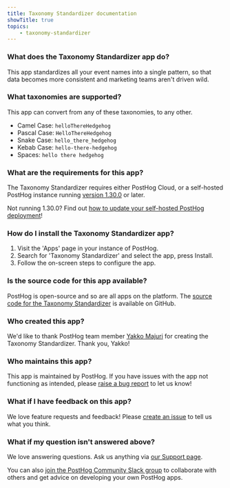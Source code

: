 ```yaml
---
title: Taxonomy Standardizer documentation
showTitle: true
topics:
    - taxonomy-standardizer
---
```


### What does the Taxonomy Standardizer app do?

This app standardizes all your event names into a single pattern, so that data becomes more consistent and marketing teams aren't driven wild. 

### What taxonomies are supported? 

This app can convert from any of these taxonomies, to any other.

- Camel Case: `helloThereHedgehog`
- Pascal Case: `HelloThereHedgehog`
- Snake Case: `hello_there_hedgehog`
- Kebab Case: `hello-there-hedgehog`
- Spaces: `hello there hedgehog`

### What are the requirements for this app?

The Taxonomy Standardizer requires either PostHog Cloud, or a self-hosted PostHog instance running [version 1.30.0](https://posthog.com/blog/the-posthog-array-1-30-0) or later. 

Not running 1.30.0? Find out [how to update your self-hosted PostHog deployment](https://posthog.com/docs/self-host/configure/upgrading-posthog)! 

### How do I install the Taxonomy Standardizer app?

1. Visit the 'Apps' page in your instance of PostHog.
2. Search for 'Taxonomy Standardizer' and select the app, press Install.
3. Follow the on-screen steps to configure the app.

### Is the source code for this app available?

PostHog is open-source and so are all apps on the platform. The [source code for the Taxonomy Standardizer](https://github.com/PostHog/taxonomy-plugin) is available on GitHub. 

### Who created this app?

We'd like to thank PostHog team member [Yakko Majuri](https://github.com/yakkomajuri) for creating the Taxonomy Standardizer. Thank you, Yakko! 

### Who maintains this app?

This app is maintained by PostHog. If you have issues with the app not functioning as intended, please [raise a bug report](https://github.com/PostHog/posthog/issues/new?assignees=&labels=bug&template=bug_report.md) to let us know!

### What if I have feedback on this app?

We love feature requests and feedback! Please [create an issue](https://github.com/PostHog/posthog/issues/new?assignees=&labels=enhancement%2C+feature&template=feature_request.md) to tell us what you think. 

### What if my question isn't answered above?

We love answering questions. Ask us anything via [our Support page](/questions).

You can also [join the PostHog Community Slack group](/slack) to collaborate with others and get advice on developing your own PostHog apps.